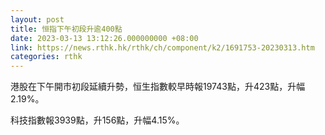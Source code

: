 ```yaml
---
layout: post
title: 恒指下午初段升逾400點
date: 2023-03-13 13:12:26.000000000 +08:00
link: https://news.rthk.hk/rthk/ch/component/k2/1691753-20230313.htm
categories: rthk
---
```


港股在下午開市初段延續升勢，恒生指數較早時報19743點，升423點，升幅2.19%。

科技指數報3939點，升156點，升幅4.15%。
